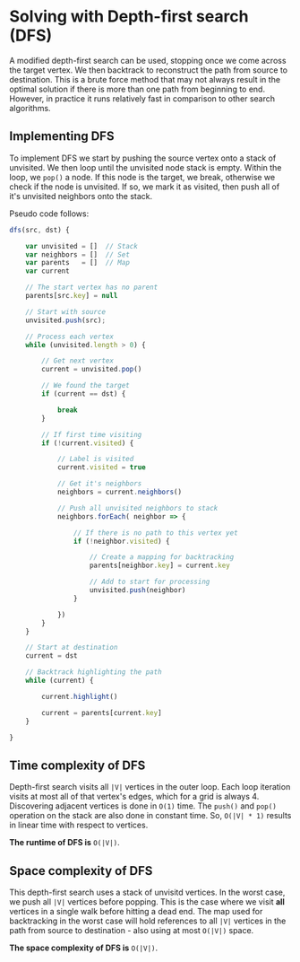 # Solving with Depth-first search (DFS)
A modified depth-first search can be used, stopping once we come across the
target vertex. We then backtrack to reconstruct the path from source to destination. This is a brute force method that may not always result in the optimal solution if there is more than one path from beginning to end. However, in practice it runs relatively fast in comparison to other search algorithms.

## Implementing DFS
To implement DFS we start by pushing the source vertex onto a stack of unvisited. We then loop until the unvisited node stack is empty. Within the loop, we `pop()` a node. If this node is the target, we break, otherwise we check if the node is unvisited. If so, we mark it as visited, then push all of it's unvisited neighbors onto the stack.

Pseudo code follows:

```javascript
dfs(src, dst) {

	var unvisited = []  // Stack
	var neighbors = []  // Set
	var parents   = []  // Map
	var current

	// The start vertex has no parent
	parents[src.key] = null

	// Start with source
	unvisited.push(src);

	// Process each vertex
	while (unvisited.length > 0) {

		// Get next vertex
		current = unvisited.pop()

		// We found the target
		if (current == dst) {

			break
		}

		// If first time visiting
		if (!current.visited) {

			// Label is visited
			current.visited = true

			// Get it's neighbors
			neighbors = current.neighbors()

			// Push all unvisited neighbors to stack
			neighbors.forEach( neighbor => {

				// If there is no path to this vertex yet
				if (!neighbor.visited) {

					// Create a mapping for backtracking
					parents[neighbor.key] = current.key

					// Add to start for processing
					unvisited.push(neighbor)
				}

			})
		}
	}

	// Start at destination
	current = dst

	// Backtrack highlighting the path
	while (current) {

		current.highlight()

		current = parents[current.key]
	}

}
```

## Time complexity of DFS
Depth-first search visits all `|V|` vertices in the outer loop. Each loop iteration visits at most all of that vertex's edges, which for a grid is always 4. Discovering adjacent vertices is done in `O(1)` time. The `push()` and `pop()` operation on the stack are also done in constant time. So, `O(|V| * 1)` results in linear time with respect to vertices.

**The runtime of DFS is** `O(|V|)`.

## Space complexity of DFS

This depth-first search uses a stack of unvisitd vertices. In the worst case, we
push all `|V|` vertices before popping. This is the case where we visit **all** vertices in a single walk before hitting a dead end. The map used for backtracking in the worst case will hold references to all `|V|` vertices in the path from source to destination - also using at most `O(|V|)` space.

**The space complexity of DFS is** `O(|V|)`.
